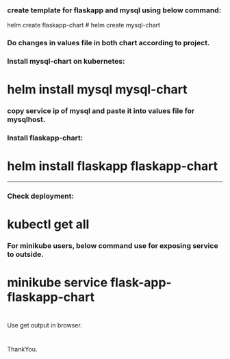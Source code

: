 ### create template for flaskapp and mysql using below command:
helm create flaskapp-chart #
helm create mysql-chart

### Do changes in values file in both chart according to project.
### Install mysql-chart on kubernetes:
# helm install mysql mysql-chart

### copy service ip of mysql  and paste it into values file for mysqlhost.

### Install flaskapp-chart:
# helm install flaskapp flaskapp-chart

-------------------------------------------------------
### Check deployment:
# kubectl get all

### For minikube users, below command use for exposing service to outside.
#
# minikube service flask-app-flaskapp-chart
#
Use get output in browser.
#
ThankYou.
